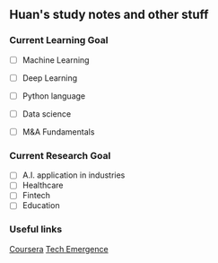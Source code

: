## Huan's study notes and other stuff

### Current Learning Goal
- [ ] Machine Learning
- [ ] Deep Learning
- [ ] Python language
- [ ] Data science
- [ ] M&A Fundamentals


### Current Research Goal
- [ ] A.I. application in industries
 - [ ] Healthcare
 - [ ] Fintech
 - [ ] Education

### Useful links
[Coursera](https://www.coursera.org/)
[Tech Emergence](https://www.techemergence.com/)
